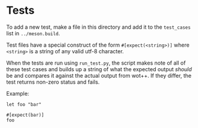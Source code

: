 # Tests

To add a new test, make a file in this directory and add it to the `test_cases` list in
`../meson.build`.

Test files have a special construct of the form `#[expect(<string>)]` where `<string>` is
a string of any valid utf-8 character.

When the tests are run using `run_test.py`, the script makes note of all of these test cases
and builds up a string of what the expected output _should_ be and compares it against the
actual output from wot++. If they differ, the test returns non-zero status and fails.

Example:
```
let foo "bar"

#[expect(bar)]
foo
```
